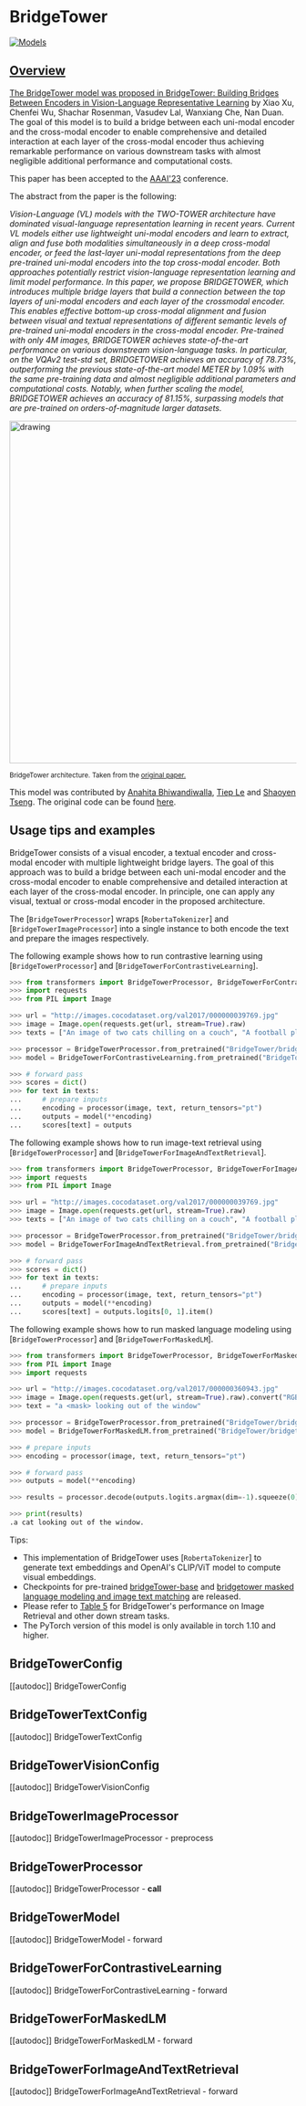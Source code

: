 <!--Copyright 2023 The Intel Labs Team Authors, The Microsoft Research Team Authors and HuggingFace Inc. team. All rights reserved.

Licensed under the Apache License, Version 2.0 (the "License"); you may not use this file except in compliance with
the License. You may obtain a copy of the License at

http://www.apache.org/licenses/LICENSE-2.0

Unless required by applicable law or agreed to in writing, software distributed under the License is distributed on
an "AS IS" BASIS, WITHOUT WARRANTIES OR CONDITIONS OF ANY KIND, either express or implied. See the License for the
specific language governing permissions and limitations under the License.

⚠️ Note that this file is in Markdown but contain specific syntax for our doc-builder (similar to MDX) that may not be
rendered properly in your Markdown viewer.

-->

# BridgeTower

<div class="flex flex-wrap space-x-1">
<a href="https://huggingface.co/models?filter=bridgetower">
<img alt="Models" src="https://img.shields.io/badge/All_model_pages-bridgetower-blueviolet">
</div>

## Overview

The BridgeTower model was proposed in [BridgeTower: Building Bridges Between Encoders in Vision-Language Representative Learning](https://arxiv.org/abs/2206.08657) by Xiao Xu, Chenfei Wu, Shachar Rosenman, Vasudev Lal, Wanxiang Che, Nan Duan. The goal of this model is to build a
bridge between each uni-modal encoder and the cross-modal encoder to enable comprehensive and detailed interaction at each layer of the cross-modal encoder thus achieving remarkable performance on various downstream tasks with almost negligible additional performance and computational costs.

This paper has been accepted to the [AAAI'23](https://aaai.org/Conferences/AAAI-23/) conference. 

The abstract from the paper is the following:

*Vision-Language (VL) models with the TWO-TOWER architecture have dominated visual-language representation learning in recent years.
Current VL models either use lightweight uni-modal encoders and learn to extract, align and fuse both modalities simultaneously in a deep cross-modal encoder, or feed the last-layer uni-modal representations from the deep pre-trained uni-modal encoders into the top cross-modal encoder.
Both approaches potentially restrict vision-language representation learning and limit model performance. In this paper, we propose BRIDGETOWER, which introduces multiple bridge layers that build a connection between the top layers of uni-modal encoders and each layer of the crossmodal encoder.
This enables effective bottom-up cross-modal alignment and fusion between visual and textual representations of different semantic levels of pre-trained uni-modal encoders in the cross-modal encoder. Pre-trained with only 4M images, BRIDGETOWER achieves state-of-the-art performance on various downstream vision-language tasks.
In particular, on the VQAv2 test-std set, BRIDGETOWER achieves an accuracy of 78.73%, outperforming the previous state-of-the-art model METER by 1.09% with the same pre-training data and almost negligible additional parameters and computational costs.
Notably, when further scaling the model, BRIDGETOWER achieves an accuracy of 81.15%, surpassing models that are pre-trained on orders-of-magnitude larger datasets.*

<img src="https://huggingface.co/datasets/huggingface/documentation-images/resolve/main/transformers/model_doc/bridgetower_architecture%20.jpg"
alt="drawing" width="600"/>

<small> BridgeTower architecture. Taken from the <a href="https://arxiv.org/abs/2206.08657">original paper.</a> </small>

This model was contributed by [Anahita Bhiwandiwalla](https://huggingface.co/anahita-b), [Tiep Le](https://huggingface.co/Tile) and [Shaoyen Tseng](https://huggingface.co/shaoyent). The original code can be found [here](https://github.com/microsoft/BridgeTower).

## Usage tips and examples

BridgeTower consists of a visual encoder, a textual encoder and cross-modal encoder with multiple lightweight bridge layers.
The goal of this approach was to build a bridge between each uni-modal encoder and the cross-modal encoder to enable comprehensive and detailed interaction at each layer of the cross-modal encoder.
In principle, one can apply any visual, textual or cross-modal encoder in the proposed architecture.

The [`BridgeTowerProcessor`] wraps [`RobertaTokenizer`] and [`BridgeTowerImageProcessor`] into a single instance to both
encode the text and prepare the images respectively.

The following example shows how to run contrastive learning using [`BridgeTowerProcessor`] and [`BridgeTowerForContrastiveLearning`].
```python
>>> from transformers import BridgeTowerProcessor, BridgeTowerForContrastiveLearning
>>> import requests
>>> from PIL import Image

>>> url = "http://images.cocodataset.org/val2017/000000039769.jpg"
>>> image = Image.open(requests.get(url, stream=True).raw)
>>> texts = ["An image of two cats chilling on a couch", "A football player scoring a goal"]

>>> processor = BridgeTowerProcessor.from_pretrained("BridgeTower/bridgetower-large-itm-mlm-itc")
>>> model = BridgeTowerForContrastiveLearning.from_pretrained("BridgeTower/bridgetower-large-itm-mlm-itc")

>>> # forward pass
>>> scores = dict()
>>> for text in texts:
...     # prepare inputs
...     encoding = processor(image, text, return_tensors="pt")
...     outputs = model(**encoding)
...     scores[text] = outputs
```

The following example shows how to run image-text retrieval using [`BridgeTowerProcessor`] and [`BridgeTowerForImageAndTextRetrieval`].
```python
>>> from transformers import BridgeTowerProcessor, BridgeTowerForImageAndTextRetrieval
>>> import requests
>>> from PIL import Image

>>> url = "http://images.cocodataset.org/val2017/000000039769.jpg"
>>> image = Image.open(requests.get(url, stream=True).raw)
>>> texts = ["An image of two cats chilling on a couch", "A football player scoring a goal"]

>>> processor = BridgeTowerProcessor.from_pretrained("BridgeTower/bridgetower-base-itm-mlm")
>>> model = BridgeTowerForImageAndTextRetrieval.from_pretrained("BridgeTower/bridgetower-base-itm-mlm")

>>> # forward pass
>>> scores = dict()
>>> for text in texts:
...     # prepare inputs
...     encoding = processor(image, text, return_tensors="pt")
...     outputs = model(**encoding)
...     scores[text] = outputs.logits[0, 1].item()
```

The following example shows how to run masked language modeling using [`BridgeTowerProcessor`] and [`BridgeTowerForMaskedLM`].

```python
>>> from transformers import BridgeTowerProcessor, BridgeTowerForMaskedLM
>>> from PIL import Image
>>> import requests

>>> url = "http://images.cocodataset.org/val2017/000000360943.jpg"
>>> image = Image.open(requests.get(url, stream=True).raw).convert("RGB")
>>> text = "a <mask> looking out of the window"

>>> processor = BridgeTowerProcessor.from_pretrained("BridgeTower/bridgetower-base-itm-mlm")
>>> model = BridgeTowerForMaskedLM.from_pretrained("BridgeTower/bridgetower-base-itm-mlm")

>>> # prepare inputs
>>> encoding = processor(image, text, return_tensors="pt")

>>> # forward pass
>>> outputs = model(**encoding)

>>> results = processor.decode(outputs.logits.argmax(dim=-1).squeeze(0).tolist())

>>> print(results)
.a cat looking out of the window.
```

Tips:

- This implementation of BridgeTower uses [`RobertaTokenizer`] to generate text embeddings and OpenAI's CLIP/ViT model to compute visual embeddings.
- Checkpoints for pre-trained [bridgeTower-base](https://huggingface.co/BridgeTower/bridgetower-base) and [bridgetower masked language modeling and image text matching](https://huggingface.co/BridgeTower/bridgetower-base-itm-mlm) are released.
- Please refer to [Table 5](https://arxiv.org/pdf/2206.08657.pdf) for BridgeTower's performance on Image Retrieval and other down stream tasks.
- The PyTorch version of this model is only available in torch 1.10 and higher.


## BridgeTowerConfig

[[autodoc]] BridgeTowerConfig

## BridgeTowerTextConfig

[[autodoc]] BridgeTowerTextConfig

## BridgeTowerVisionConfig

[[autodoc]] BridgeTowerVisionConfig

## BridgeTowerImageProcessor

[[autodoc]] BridgeTowerImageProcessor
    - preprocess

## BridgeTowerProcessor

[[autodoc]] BridgeTowerProcessor
    - __call__

## BridgeTowerModel

[[autodoc]] BridgeTowerModel
    - forward

## BridgeTowerForContrastiveLearning

[[autodoc]] BridgeTowerForContrastiveLearning
    - forward

## BridgeTowerForMaskedLM

[[autodoc]] BridgeTowerForMaskedLM
    - forward

## BridgeTowerForImageAndTextRetrieval

[[autodoc]] BridgeTowerForImageAndTextRetrieval
    - forward

